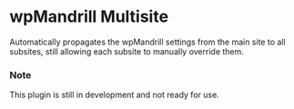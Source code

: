 wpMandrill Multisite
====================

Automatically propagates the wpMandrill settings from the main site to all subsites, still allowing each subsite to manually override them.

### Note

This plugin is still in development and not ready for use.
